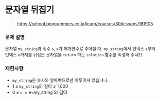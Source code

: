 # 문자열 뒤집기

> https://school.programmers.co.kr/learn/courses/30/lessons/181905

### 문제 설명

문자열 `my_string`과 정수 `s`, `e`가 매개변수로 주어질 때, `my_string`에서 인덱스 `s`부터 인덱스 `e`까지를 뒤집은 문자열을 `return` 하는 `solution` 함수를 작성해 주세요.

### 제한사항

- `my_string`은 숫자와 알파벳으로만 이루어져 있습니다.
- 1 ≤ `my_string`의 길이 ≤ 1,000
- 0 ≤ `s ≤ `e` < `my_string`의 길이
